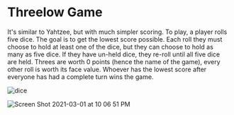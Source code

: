 # Threelow Game

It's similar to Yahtzee, but with much simpler scoring. To play, a player rolls five dice. The goal is to get the lowest score possible. Each roll they must choose to hold at least one of the dice, but they can choose to hold as many as five dice. If they have un-held dice, they re-roll until all five dice are held. Threes are worth 0 points (hence the name of the game), every other roll is worth its face value. Whoever has the lowest score after everyone has had a complete turn wins the game.

![dice](https://user-images.githubusercontent.com/69213274/109603792-3a52e300-7ad7-11eb-8d19-d781778d5003.gif)

![Screen Shot 2021-03-01 at 10 06 51 PM](https://user-images.githubusercontent.com/69213274/109605731-7b002b80-7ada-11eb-9745-99c9288e23ce.png)
